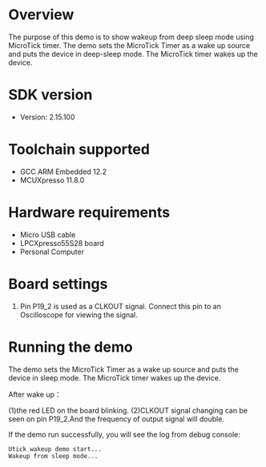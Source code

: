 Overview
========
The purpose of this demo is to show wakeup from deep sleep mode using MicroTick timer.
The demo sets the MicroTick Timer as a wake up source and puts the device in deep-sleep mode. 
The MicroTick timer wakes up the device. 

SDK version
===========
- Version: 2.15.100

Toolchain supported
===================
- GCC ARM Embedded  12.2
- MCUXpresso  11.8.0

Hardware requirements
=====================
- Micro USB cable
- LPCXpresso55S28 board
- Personal Computer

Board settings
==============
1. Pin P19_2 is used as a CLKOUT signal. Connect this pin to an Oscilloscope for viewing the signal. 

Running the demo
================
The demo sets the MicroTick Timer as a wake up source and puts the device in sleep mode. 
The MicroTick timer wakes up the device.

 After wake up：

(1)the red LED on the board blinking. 
(2)CLKOUT signal changing can be seen on pin P19_2.And the frequency of  output signal will double.

If the demo run successfully, you will see the log from debug console:
~~~~~~~~~~~~~~~~~~~~~~~~~~~~~~~~~~~~~~~~~~~~~~~~~~~~~~~~~~~~~~~~~~~~~~~
Utick wakeup demo start...
Wakeup from sleep mode...

~~~~~~~~~~~~~~~~~~~~~~~~~~~~~~~~~~~~~~~~~~~~~~~~~~~~~~~~~~~~~~~~~~~~~~~
